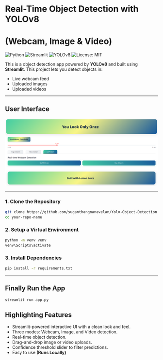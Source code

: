 # Real-Time Object Detection with YOLOv8 
# (Webcam, Image & Video)

![Python](https://img.shields.io/badge/Python-3.8%2B-blue?logo=python)
![Streamlit](https://img.shields.io/badge/Built%20with-Streamlit-ff4b4b?logo=streamlit&logoColor=white)
![YOLOv8](https://img.shields.io/badge/YOLO-v8-orange?logo=github)
![License: MIT](https://img.shields.io/badge/License-MIT-green.svg)

This is a object detection app powered by **YOLOv8** and built using **Streamlit**.
This project lets you detect objects in:

* Live webcam feed
* Uploaded images
* Uploaded videos

---

## User Interface

![UI Screenshot](assets/user_interface.png)

---

### 1. Clone the Repository

```bash
git clone https://github.com/suganthangnanavelan/Yolo-Object-Detection.git
cd your-repo-name
```

### 2. Setup a Virtual Environment

```bash
python -m venv venv
venv\Scripts\activate
```

### 3. Install Dependencies

```bash
pip install -r requirements.txt
```

---

## Finally Run the App

```bash
streamlit run app.py
```

## Highlighting Features

* Streamlit-powered interactive UI with a clean look and feel.
* Three modes: Webcam, Image, and Video detection.
* Real-time object detection.
* Drag-and-drop image or video uploads.
* Confidence threshold slider to filter predictions.
* Easy to use **(Runs Locally)**
